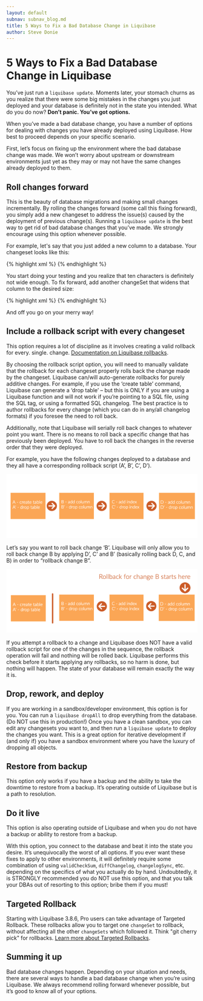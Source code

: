```yaml
---
layout: default
subnav: subnav_blog.md
title: 5 Ways to Fix a Bad Database Change in Liquibase
author: Steve Donie
---
```

# 5 Ways to Fix a Bad Database Change in Liquibase

You’ve just run a `liquibase update`. Moments later, your stomach churns as you realize that there were some big mistakes in the changes you just deployed and your database is definitely not in the state you intended. What do you do now?
**Don’t panic. You’ve got options.**

When you’ve made a bad database change, you have a number of options for dealing with changes you have already deployed using Liquibase. How best to proceed depends on your specific scenario. 

First, let’s focus on fixing up the environment where the bad database change was made. We won’t worry about upstream or downstream environments just yet as they may or may not have the same changes already deployed to them.

## Roll changes forward
This is the beauty of database migrations and making small changes incrementally. By rolling the changes forward (some call this fixing forward), you simply add a new changeset to address the issue(s) caused by the deployment of previous change(s). Running a `liquibase update` is the best way to get rid of bad database changes that you’ve made. We strongly encourage using this option whenever possible. 

For example, let's say that you just added a new column to a database. Your changeset looks like this:

{% highlight xml %}
<changeSet author="BobTheDBA" id="add-country-to-address">
<addColumn tableName="address">
<column name="country" type="VARCHAR2(10 CHAR)">
</column>
</addColumn>
</changeSet>
{% endhighlight %}

You start doing your testing and you realize that ten characters is definitely not wide enough. To fix forward, add another changeSet that widens that column to the desired size:

{% highlight xml %}
<changeSet author="BobTheDBA" id="widen-country-column">
<modifyDataType columnName="country" newDataType="VARCHAR2(1000 CHAR)" tableName="address"/>
</changeSet>
{% endhighlight %}

And off you go on your merry way!

## Include a rollback script with every changeset
This option requires a lot of discipline as it involves creating a valid rollback for every. single. change. [Documentation on Liquibase rollbacks](/documentation/rollback.html).

By choosing the rollback script option, you will need to manually validate that the rollback for each changeset properly rolls back the change made by the changeset. Liquibase can/will auto-generate rollbacks for purely additive changes. For example, if you use the ‘create table’ command, Liquibase can generate a ‘drop table’ – but this is ONLY if you are using a Liquibase function and will not work if you’re pointing to a SQL file, using the SQL tag, or using a formatted SQL changelog. The best practice is to author rollbacks for every change (which you can do in any/all changelog formats) if you foresee the need to roll back.

Additionally, note that Liquibase will serially roll back changes to whatever point you want. There is no means to roll back a specific change that has previously been deployed. You have to roll back the changes in the reverse order that they were deployed. 

For example, you have the following changes deployed to a database and they all have a corresponding rollback script (A’, B’, C’, D’). 

<img src="/images/change scripts and rollback scripts.png" alt="Liquibase Change Scripts and Rollback">

Let’s say you want to roll back change ‘B’. Liquibase will only allow you to roll back change B by applying D’, C’ and B’ (basically rolling back D, C, and B) in order to “rollback change B”.

<img src="/images/rollback-a-change-liquibase.png" alt="Rollback a Change in Liquibase">

If you attempt a rollback to a change and Liquibase does NOT have a valid rollback script for one of the changes in the sequence, the rollback operation will fail and nothing will be rolled back. Liquibase performs this check before it starts applying any rollbacks, so no harm is done, but nothing will happen. The state of your database will remain exactly the way it is.

## Drop, rework, and deploy
If you are working in a sandbox/developer environment, this option is for you. You can run a `liquibase dropAll` to drop everything from the database. (Do NOT use this in production!) Once you have a clean sandbox, you can edit any changesets you want to, and then run a `liquibase update` to deploy the changes you want. This is a great option for iterative development if (and only if) you have a sandbox environment where you have the luxury of dropping all objects.

## Restore from backup
This option only works if you have a backup and the ability to take the downtime to restore from a backup. It’s operating outside of Liquibase but is a path to resolution.

## Do it live
This option is also operating outside of Liquibase and when you do not have a backup or ability to restore from a backup. 

With this option, you connect to the database and beat it into the state you desire. It’s unequivocally the worst of all options. If you ever want these fixes to apply to other environments, it will definitely require some combination of using `validCheckSum`, `diffChangelog`, `changelogSync`, etc. depending on the specifics of what you actually do by hand. Undoubtedly, it is STRONGLY recommended you do NOT use this option, and that you talk your DBAs out of resorting to this option; bribe them if you must!

## Targeted Rollback
Starting with Liquibase 3.8.6, Pro users can take advantage of Targeted Rollback. These rollbacks allow you to target one `changeSet` to rollback, without affecting all the other `changeSets` which followed it. Think "git cherry pick" for rollbacks. [Learn more about Targeted Rollbacks](https://www.liquibase.org/2020/02/targeted-rollback.html).

## Summing it up
Bad database changes happen. Depending on your situation and needs, there are several ways to handle a bad database change when you’re using Liquibase. We always recommend rolling forward whenever possible, but it’s good to know all of your options.
